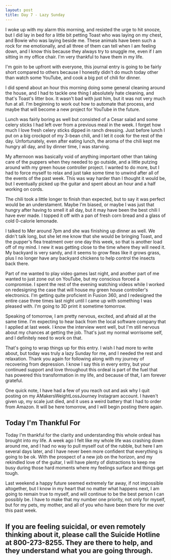 ```yaml
---
layout: post
title: Day 7 - Lazy Sunday
---
```


I woke up with my alarm this morning, and resisted the urge to hit snooze, but I did lay in bed for a little bit petting Toast who was laying on my chest, and Bowie who was laying beside me. These animals have been such a rock for me emotionally, and all three of them can tell when I am feeling down, and I know this because they always try to snuggle me, even if I am sitting in my office chair. I'm very thankful to have them in my life. 

I'm goin to be upfront with everyone, this journal entry is going to be fairly short compared to others because I honestly didn't do much today other than watch some YouTube, and cook a big pot of chili for dinner. 

I did spend about an hour this morning doing some general cleaning around the house, and I had to tackle one thing I absolutely hate cleaning, and that's Toast's litter box. It wasn't bad with just him, but it was not very much fun at all. I'm beginning to work out how to automate that process, and maybe that will become a new project for YouTube in the future. 

Lunch was fairly boring as well but consisted of a Cesar salad and some celery sticks I had left over from a previous meal in the week. I forget how much I love fresh celery sticks dipped in ranch dressing. Just before lunch I put on a big crockpot of my 3-bean chili, and I let it cook for the rest of the day. Unfortunately, even after eating lunch, the aroma of the chili kept me hungry all day, and by dinner time, I was starving. 

My afternoon was basically void of anything important other than taking care of the puppers when they needed to go outside, and a little putzing around with my green house controller project. I wanted to do more, but I had to force myself to relax and just take some time to unwind after all of the events of the past week. This was way harder than I thought it would be, but I eventually picked up the guitar and spent about an hour and  a half working on cords. 

The chili took a little longer to finish than expected, but to say it was perfect would be an understament. Maybe I'm biased, or maybe I was just that hungry after having to smell it all day, but it may have been the best chili I have ever made. I topped it off with a pan of fresh corn bread and a glass of cold 0-calorie lemonade. 

I talked to Mer around 7pm and she was finishing up dinner as well. We didn't talk long, but she let me know that she would be bringing Toast, and the pupper's flea treatment over one day this week, so that is another load off of my mind. I new it was getting close to the time where they will need it. My backyard is very sandy, and it seems to grow fleas like it grows grass, plus I no longer have any backyard chickens to help control the insects back there. 

Part of me wanted to play video games last night, and another part of me wanted to just zone out on YouTube, but my conscious forced a compromise. I spent the rest of the evening watching videos while I worked on redesigning the case that will house my green house controller's electronics. I'm getting quite proficient in Fusion 360, and I redesigned the entire case three times last night until I came up with something I was pleased with. I'm going to 3D print it sometime tomorrow. 

Speaking of tomorrow, I am pretty nervous, excited, and afraid all at the same time. I'm expecting to hear back from the local software company that I applied at last week. I know the interview went well, but I'm still nervous about my chances at getting the job. That's just my normal worrisome self, and I definitely need to work on that. 

That's going to wrap things up for this entry. I wish I had more to write about, but today was truly a lazy Sunday for me, and I needed the rest and relaxation. Thank you again for following along with my journey of recovering from depression. I know I say this in every entry, but your continued support and love throughout this ordeal is part of the fuel that has powered this transformation in my life, and because of that, I am forever grateful. 

One quick note, I have had a few of you reach out and ask why I quit posting on my AMakersWeightLossJourney Instagram account. I haven't given up, my scale just died, and it uses a weird battery that I had to order from Amazon. It will be here tomorrow, and I will begin posting there again. 

## Today I'm Thankful For

Today I'm thankful for the clarity and understanding this whole ordeal has brought into my life. A week ago I felt like my whole life was crashing down around me, and I had no way to pull myself out of the rubble, but here I am several days later, and I have never been more confident that everything is going to be ok. With the prospect of a new job on the horizon, and my rekindled love of the guitar, I will have plenty of distractions to keep me busy during those hard moments where my feelings surface and things get tough. 

Last weekend a happy future seemed extremely far away, if not impossible altogether, but I know in my heart that no matter what happens next, I am going to remain true to myself, and will continue to be the best person I can possibly be. I have to make that my number one priority, not only for myself, but for my pets, my mother, and all of you who have been there for me over this past week. 

## If you are feeling suicidal, or even remotely thinking about it, please call the Suicide Hotline at 800-273-8255. They are there to help, and they understand what you are going through.
